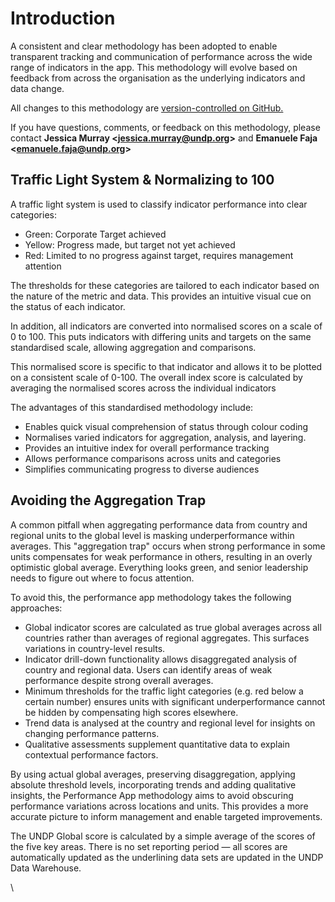 # Introduction

A consistent and clear methodology has been adopted to enable transparent tracking and communication of performance across the wide range of indicators in the app. This methodology will evolve based on feedback from across the organisation as the underlying indicators and data change.&#x20;

All changes to this methodology are [version-controlled on GitHub.](https://github.com/undp/performance-app-methodology)

If you have questions, comments, or feedback on this methodology, please contact **Jessica Murray \<jessica.murray@undp.org>** and **Emanuele Faja \<emanuele.faja@undp.org>**

## **Traffic Light System & Normalizing to 100**&#x20;

A traffic light system is used to classify indicator performance into clear categories:

* Green: Corporate Target achieved
* Yellow: Progress made, but target not yet achieved
* Red: Limited to no progress against target, requires management attention

The thresholds for these categories are tailored to each indicator based on the nature of the metric and data. This provides an intuitive visual cue on the status of each indicator.

In addition, all indicators are converted into normalised scores on a scale of 0 to 100. This puts indicators with differing units and targets on the same standardised scale, allowing aggregation and comparisons.

This normalised score is specific to that indicator and allows it to be plotted on a consistent scale of 0-100. The overall index score is calculated by averaging the normalised scores across the individual indicators

The advantages of this standardised methodology include:

* Enables quick visual comprehension of status through colour coding
* Normalises varied indicators for aggregation, analysis, and layering.&#x20;
* Provides an intuitive index for overall performance tracking
* Allows performance comparisons across units and categories
* Simplifies communicating progress to diverse audiences

## Avoiding the Aggregation Trap&#x20;

A common pitfall when aggregating performance data from country and regional units to the global level is masking underperformance within averages. This "aggregation trap" occurs when strong performance in some units compensates for weak performance in others, resulting in an overly optimistic global average. Everything looks green, and senior leadership needs to figure out where to focus attention.&#x20;

To avoid this, the performance app methodology takes the following approaches:

* Global indicator scores are calculated as true global averages across all countries rather than averages of regional aggregates. This surfaces variations in country-level results.
* Indicator drill-down functionality allows disaggregated analysis of country and regional data. Users can identify areas of weak performance despite strong overall averages.
* Minimum thresholds for the traffic light categories (e.g. red below a certain number) ensures units with significant underperformance cannot be hidden by compensating high scores elsewhere.
* Trend data is analysed at the country and regional level for insights on changing performance patterns.
* Qualitative assessments supplement quantitative data to explain contextual performance factors.

By using actual global averages, preserving disaggregation, applying absolute threshold levels, incorporating trends and adding qualitative insights, the Performance App methodology aims to avoid obscuring performance variations across locations and units. This provides a more accurate picture to inform management and enable targeted improvements.

The UNDP Global score is calculated by a simple average of the scores of the five key areas. There is no set reporting period — all scores are automatically updated as the underlining data sets are updated in the UNDP Data Warehouse.

\
